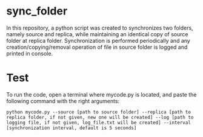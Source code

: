 # sync_folder
In this repository, a python script was created to synchronizes two folders, namely source and replica, while maintaining an identical copy of source folder at replica folder. Synchronization is performed periodically and any creation/copying/removal operation of file in source folder is logged and printed in console.

# Test
To run the code, open a terminal where mycode.py is located, and paste the following command with the right arguments:
```
python mycode.py --source [path to source folder] --replica [path to replica folder, if not given, new one will be created] --log [path to logging file, if not given, log_file.txt will be created] --interval [synchronization interval, default is 5 seconds]
```
